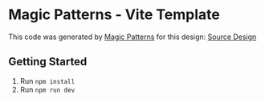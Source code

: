 # Magic Patterns - Vite Template

This code was generated by [Magic Patterns](https://magicpatterns.com) for this design: [Source Design](https://www.magicpatterns.com/c/45scjtgwgs2t2je3eg6bw9)

## Getting Started

1. Run `npm install`
2. Run `npm run dev`
